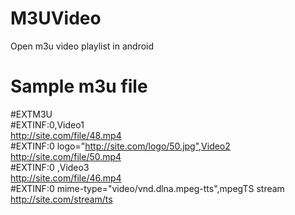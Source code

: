 M3UVideo
========

Open m3u video playlist in android

# Sample m3u file

 \#EXTM3U  
 \#EXTINF:0,Video1  
 http://site.com/file/48.mp4  
 \#EXTINF:0 logo="http://site.com/logo/50.jpg",Video2   
 http://site.com/file/50.mp4  
 \#EXTINF:0 ,Video3   
 http://site.com/file/46.mp4  
 \#EXTINF:0 mime-type="video/vnd.dlna.mpeg-tts",mpegTS stream      
 http://site.com/stream/ts  
 
